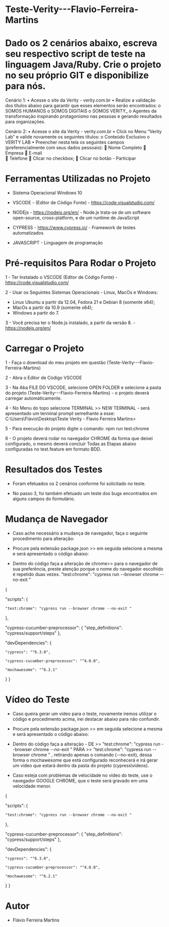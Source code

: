 # Teste-Verity---Flavio-Ferreira-Martins



# Dado os 2 cenários abaixo, escreva seu respectivo script de teste na linguagem Java/Ruby. Crie o projeto no seu próprio GIT e disponibilize para nós. 


Cenário 1: 
•	Acesse o site da Verity - verity.com.br 
•	Realize a validação dos títulos abaixo para garantir que esses elementos serão encontrados: 
o	SOMOS HUMANOS 
o	SOMOS DIGITAIS 
o	SOMOS VERITY_ 
o	Agentes da transformação inspirando protagonismo nas pessoas e gerando resultados para organizações. 
 
Cenário 2: 
•	Acesse o site da Verity - verity.com.br 
•	Click no Menu “Verity Lab” e valide novamente os seguintes títulos: 
o	Conteúdo Exclusivo 
o	VERITY LAB 
•	Preencher nesta tela os seguintes campos (preferencialmente com seus dados pessoais): 
	Nome Completo 
	Empresa 
	E-mail  
	Telefone 
	Clicar no checkbox; 
	Clicar no botão - Participar 



# Ferramentas Utilizadas no Projeto 

- Sistema Operacional Windows 10 

- VSCODE     - (Editor de Código Fonte) - https://code.visualstudio.com/
- NODEjs     - https://nodejs.org/en/   - Node.js trata-se de um software open-source, cross-platform, e de um runtime de JavaScript 
- CYPRESS    - https://www.cypress.io/  - Framework de testes automatizados
- JAVASCRIPT - Linguagem de programação
 



# Pré-requisitos Para Rodar o Projeto 

1 - Ter Instalado o VSCODE (Editor de Código Fonte) - https://code.visualstudio.com/

2 - Usar os Seguintes Sistemas Operacionais - Linux, MacOs e Windows:

- Linux Ubuntu a partir da 12.04, Fedora 21 e Debian 8 (somente x64);
- MacOs a partir da 10.9 (somente x64);
- Windows a partir do 7.

3 - Você precisa ter o Node.js instalado, a partir da versão 8. - https://nodejs.org/en/

# Carregar o Projeto 

1 - Faça o download do meu projeto em questão (Teste-Verity---Flavio-Ferreira-Martins)

2 - Abra o Editor de Código VSCODE 

3 - Na Aba FILE DO VSCODE, selecione OPEN FOLDER e selecione a pasta do projeto (Teste-Verity---Flavio-Ferreira-Martins) - o projeto deverá carregar automáticamente.

4 - No Menu do topo selecione TERMINAL >> NEW TERMINAL - será apresentado um terminal prompt semelhante a esse: C:\Users\Flávio\Desktop\Teste Verity - Flavio Ferreira Martins>

5 - Para execução do projeto digite o comando:        npm run test:chrome

6 - O projeto deverá rodar no navegador CHROME da forma que deixei configurado, o mesmo deverá concluir Todas as Etapas abaixo configuradas no test.feature em formato BDD.



# Resultados dos Testes 

- Foram efetuados os 2 cenários conforme foi solicitado no teste.

- No passo 3, foi também efetuado um teste dos bugs encontrados em alguns campos do formulário. 



# Mudança de Navegador 

- Caso ache necessário a mudança de navegador, faça o seguinte procedimento para alteração:

- Procure pela extensão package.json >> em seguida selecione a mesma e será apresentado o código abaixo:

- Dentro do código faça a alteração de chrome>> para o navegador de sua preferência, preste atenção porque o nome do navegador escolhido é repetido duas vezes. "test:chrome": "cypress run --browser chrome --no-exit "



{

"scripts": {

    "test:chrome": "cypress run --browser chrome --no-exit "
},


"cypress-cucumber-preprocessor": {
    "step_definitions": "cypress/support/steps"
},


"devDependencies": {

    "cypress": "^6.3.0",
    
    "cypress-cucumber-preprocessor": "^4.0.0",
    
    "mochawesome": "^6.2.1"
}
}

# Vídeo do Teste 

- Caso queira gerar um vídeo para o teste, novamente iremos utilizar o código e procedimento acima, irei destacar abaixo para não confundir.

- Procure pela extensão package.json >> em seguida selecione a mesma e será apresentado o código abaixo:

- Dentro do código faça a alteração - DE >> "test:chrome": "cypress run --browser chrome --no-exit " PARA >> "test:chrome": "cypress run --browser chrome  " , retirando apenas o comando (--no-exit), dessa forma o mochawesome que está configurado reconhecerá e irá gerar um vídeo que estará dentro da pasta do projeto (cypress\videos).

- Caso esteja com problemas de velocidade no vídeo do teste, use o navegador GOOGLE CHROME, que o teste será gravado em uma velocidade menor.

{

"scripts": {

    "test:chrome": "cypress run --browser chrome --no-exit "
},


"cypress-cucumber-preprocessor": {
    "step_definitions": "cypress/support/steps"
},


"devDependencies": {

    "cypress": "^6.3.0",
    
    "cypress-cucumber-preprocessor": "^4.0.0",
    
    "mochawesome": "^6.2.1"
}
}


# Autor

- Flávio Ferreira Martins 



